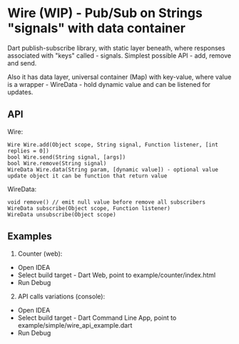 # Wire (WIP) - Pub/Sub on Strings "signals" with data container
Dart publish-subscribe library, with static layer beneath, where responses associated with "keys" called - signals. Simplest possible API - add, remove and send.

Also it has data layer,  universal container (Map) with key-value, where value is a wrapper - WireData - hold dynamic value and can be listened for updates.

## API
Wire:
```
Wire Wire.add(Object scope, String signal, Function listener, [int replies = 0])
bool Wire.send(String signal, [args])
bool Wire.remove(String signal)
WireData Wire.data(String param, [dynamic value]) - optional value update object it can be function that return value
```
WireData:
```
void remove() // emit null value before remove all subscribers
WireData subscribe(Object scope, Function listener)
WireData unsubscribe(Object scope)
```

## Examples
1. Counter (web):
- Open IDEA
- Select build target - Dart Web, point to example/counter/index.html
- Run Debug

2. API calls variations (console):
- Open IDEA
- Select build target - Dart Command Line App, point to example/simple/wire_api_example.dart
- Run Debug

